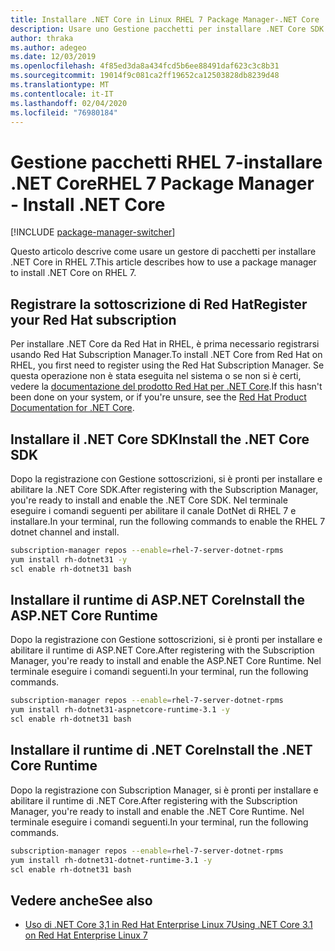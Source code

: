 ```yaml
---
title: Installare .NET Core in Linux RHEL 7 Package Manager-.NET Core
description: Usare uno Gestione pacchetti per installare .NET Core SDK e Runtime in RHEL 7.
author: thraka
ms.author: adegeo
ms.date: 12/03/2019
ms.openlocfilehash: 4f85ed3da8a434fcd5b6ee88491daf623c3c8b31
ms.sourcegitcommit: 19014f9c081ca2ff19652ca12503828db8239d48
ms.translationtype: MT
ms.contentlocale: it-IT
ms.lasthandoff: 02/04/2020
ms.locfileid: "76980184"
---
```

# <a name="rhel-7-package-manager---install-net-core"></a><span data-ttu-id="3fd91-103">Gestione pacchetti RHEL 7-installare .NET Core</span><span class="sxs-lookup"><span data-stu-id="3fd91-103">RHEL 7 Package Manager - Install .NET Core</span></span>

[!INCLUDE [package-manager-switcher](includes/package-manager-switcher.md)]

<span data-ttu-id="3fd91-104">Questo articolo descrive come usare un gestore di pacchetti per installare .NET Core in RHEL 7.</span><span class="sxs-lookup"><span data-stu-id="3fd91-104">This article describes how to use a package manager to install .NET Core on RHEL 7.</span></span>

## <a name="register-your-red-hat-subscription"></a><span data-ttu-id="3fd91-105">Registrare la sottoscrizione di Red Hat</span><span class="sxs-lookup"><span data-stu-id="3fd91-105">Register your Red Hat subscription</span></span>

<span data-ttu-id="3fd91-106">Per installare .NET Core da Red Hat in RHEL, è prima necessario registrarsi usando Red Hat Subscription Manager.</span><span class="sxs-lookup"><span data-stu-id="3fd91-106">To install .NET Core from Red Hat on RHEL, you first need to register using the Red Hat Subscription Manager.</span></span> <span data-ttu-id="3fd91-107">Se questa operazione non è stata eseguita nel sistema o se non si è certi, vedere la [documentazione del prodotto Red Hat per .NET Core](https://access.redhat.com/documentation/net_core/).</span><span class="sxs-lookup"><span data-stu-id="3fd91-107">If this hasn't been done on your system, or if you're unsure, see the [Red Hat Product Documentation for .NET Core](https://access.redhat.com/documentation/net_core/).</span></span>

## <a name="install-the-net-core-sdk"></a><span data-ttu-id="3fd91-108">Installare il .NET Core SDK</span><span class="sxs-lookup"><span data-stu-id="3fd91-108">Install the .NET Core SDK</span></span>

<span data-ttu-id="3fd91-109">Dopo la registrazione con Gestione sottoscrizioni, si è pronti per installare e abilitare la .NET Core SDK.</span><span class="sxs-lookup"><span data-stu-id="3fd91-109">After registering with the Subscription Manager, you're ready to install and enable the .NET Core SDK.</span></span> <span data-ttu-id="3fd91-110">Nel terminale eseguire i comandi seguenti per abilitare il canale DotNet di RHEL 7 e installare.</span><span class="sxs-lookup"><span data-stu-id="3fd91-110">In your terminal, run the following commands to enable the RHEL 7 dotnet channel and install.</span></span>

```bash
subscription-manager repos --enable=rhel-7-server-dotnet-rpms
yum install rh-dotnet31 -y
scl enable rh-dotnet31 bash
```

## <a name="install-the-aspnet-core-runtime"></a><span data-ttu-id="3fd91-111">Installare il runtime di ASP.NET Core</span><span class="sxs-lookup"><span data-stu-id="3fd91-111">Install the ASP.NET Core Runtime</span></span>

<span data-ttu-id="3fd91-112">Dopo la registrazione con Gestione sottoscrizioni, si è pronti per installare e abilitare il runtime di ASP.NET Core.</span><span class="sxs-lookup"><span data-stu-id="3fd91-112">After registering with the Subscription Manager, you're ready to install and enable the ASP.NET Core Runtime.</span></span> <span data-ttu-id="3fd91-113">Nel terminale eseguire i comandi seguenti.</span><span class="sxs-lookup"><span data-stu-id="3fd91-113">In your terminal, run the following commands.</span></span>

```bash
subscription-manager repos --enable=rhel-7-server-dotnet-rpms
yum install rh-dotnet31-aspnetcore-runtime-3.1 -y
scl enable rh-dotnet31 bash
```

## <a name="install-the-net-core-runtime"></a><span data-ttu-id="3fd91-114">Installare il runtime di .NET Core</span><span class="sxs-lookup"><span data-stu-id="3fd91-114">Install the .NET Core Runtime</span></span>

<span data-ttu-id="3fd91-115">Dopo la registrazione con Subscription Manager, si è pronti per installare e abilitare il runtime di .NET Core.</span><span class="sxs-lookup"><span data-stu-id="3fd91-115">After registering with the Subscription Manager, you're ready to install and enable the .NET Core Runtime.</span></span> <span data-ttu-id="3fd91-116">Nel terminale eseguire i comandi seguenti.</span><span class="sxs-lookup"><span data-stu-id="3fd91-116">In your terminal, run the following commands.</span></span>

```bash
subscription-manager repos --enable=rhel-7-server-dotnet-rpms
yum install rh-dotnet31-dotnet-runtime-3.1 -y
scl enable rh-dotnet31 bash
```

## <a name="see-also"></a><span data-ttu-id="3fd91-117">Vedere anche</span><span class="sxs-lookup"><span data-stu-id="3fd91-117">See also</span></span>

- [<span data-ttu-id="3fd91-118">Uso di .NET Core 3,1 in Red Hat Enterprise Linux 7</span><span class="sxs-lookup"><span data-stu-id="3fd91-118">Using .NET Core 3.1 on Red Hat Enterprise Linux 7</span></span>](https://access.redhat.com/documentation/en-us/net_core/3.1/html/getting_started_guide/gs_install_dotnet)
